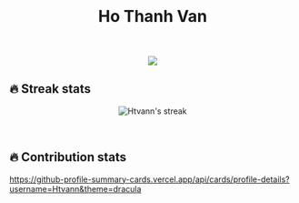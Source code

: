 <div id="header" align="center">
<br>
  <h1>Ho Thanh Van</h1>
  <br>
  <br>
 
<div align="center">
  <a href="https://open.spotify.com/user/6s6pbtefezpookh8gwnkko15v">
    <img src="https://readme-spotify-tingz.vercel.app/api/now-playing">
  </a>
</div>
</div>

## 🔥 Streak stats

<p align="center">
    <img title="🔥 Get streak stats for your profile at git.io/streak-stats" alt="Htvann's streak" src="https://github-readme-streak-stats.herokuapp.com/?user=Htvann&theme=monokai-metallian&hide_border=true"/>
</p>
<br>


## 🔥 Contribution stats
https://github-profile-summary-cards.vercel.app/api/cards/profile-details?username=Htvann&theme=dracula
